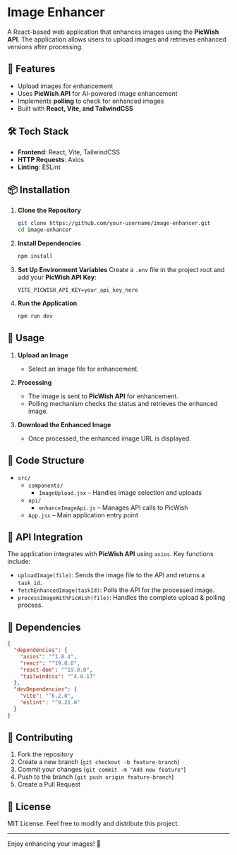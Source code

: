 # Image Enhancer

A React-based web application that enhances images using the **PicWish API**. The application allows users to upload images and retrieves enhanced versions after processing.

## 🚀 Features

- Upload images for enhancement
- Uses **PicWish API** for AI-powered image enhancement
- Implements **polling** to check for enhanced images
- Built with **React, Vite, and TailwindCSS**

## 🛠️ Tech Stack

- **Frontend**: React, Vite, TailwindCSS
- **HTTP Requests**: Axios
- **Linting**: ESLint

## 📦 Installation

1. **Clone the Repository**
   ```sh
   git clone https://github.com/your-username/image-enhancer.git
   cd image-enhancer
   ```

2. **Install Dependencies**
   ```sh
   npm install
   ```

3. **Set Up Environment Variables**
   Create a `.env` file in the project root and add your **PicWish API Key**:
   ```env
   VITE_PICWISH_API_KEY=your_api_key_here
   ```

4. **Run the Application**
   ```sh
   npm run dev
   ```

## 🔧 Usage

1. **Upload an Image**
   - Select an image file for enhancement.
   
2. **Processing**
   - The image is sent to **PicWish API** for enhancement.
   - Polling mechanism checks the status and retrieves the enhanced image.
   
3. **Download the Enhanced Image**
   - Once processed, the enhanced image URL is displayed.

## 📜 Code Structure

- `src/`
  - `components/`
    - `ImageUpload.jsx` – Handles image selection and uploads
  - `api/`
    - `enhanceImageApi.js` – Manages API calls to PicWish
  - `App.jsx` – Main application entry point

## 📜 API Integration

The application integrates with **PicWish API** using `axios`. Key functions include:

- `uploadImage(file)`: Sends the image file to the API and returns a `task_id`.
- `fetchEnhancedImage(taskId)`: Polls the API for the processed image.
- `processImageWithPicWish(file)`: Handles the complete upload & polling process.

## 🔗 Dependencies

```json
{
  "dependencies": {
    "axios": "^1.8.4",
    "react": "^19.0.0",
    "react-dom": "^19.0.0",
    "tailwindcss": "^4.0.17"
  },
  "devDependencies": {
    "vite": "^6.2.0",
    "eslint": "^9.21.0"
  }
}
```

## 🤝 Contributing

1. Fork the repository
2. Create a new branch (`git checkout -b feature-branch`)
3. Commit your changes (`git commit -m "Add new feature"`)
4. Push to the branch (`git push origin feature-branch`)
5. Create a Pull Request

## 📄 License

MIT License. Feel free to modify and distribute this project.

---

Enjoy enhancing your images! 🚀

